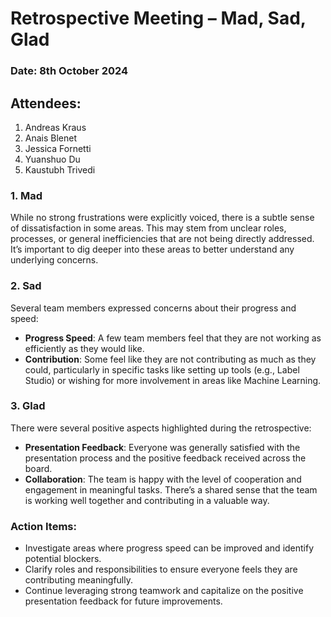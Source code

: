 # Retrospective Meeting – **Mad, Sad, Glad**

### Date: 8th October 2024

## Attendees:

1. Andreas Kraus
2. Anais Blenet
3. Jessica Fornetti
4. Yuanshuo Du
5. Kaustubh Trivedi

### **1. Mad**

While no strong frustrations were explicitly voiced, there is a subtle sense of dissatisfaction in some areas. This may stem from unclear roles, processes, or general inefficiencies that are not being directly addressed. It’s important to dig deeper into these areas to better understand any underlying concerns.

### **2. Sad**

Several team members expressed concerns about their progress and speed:

- **Progress Speed**: A few team members feel that they are not working as efficiently as they would like.
- **Contribution**: Some feel like they are not contributing as much as they could, particularly in specific tasks like setting up tools (e.g., Label Studio) or wishing for more involvement in areas like Machine Learning.

### **3. Glad**

There were several positive aspects highlighted during the retrospective:

- **Presentation Feedback**: Everyone was generally satisfied with the presentation process and the positive feedback received across the board.
- **Collaboration**: The team is happy with the level of cooperation and engagement in meaningful tasks. There’s a shared sense that the team is working well together and contributing in a valuable way.

### **Action Items:**

- Investigate areas where progress speed can be improved and identify potential blockers.
- Clarify roles and responsibilities to ensure everyone feels they are contributing meaningfully.
- Continue leveraging strong teamwork and capitalize on the positive presentation feedback for future improvements.
